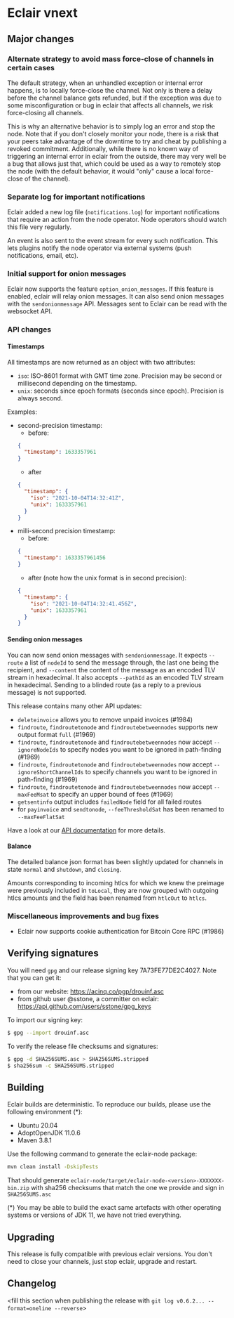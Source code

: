 # Eclair vnext

<insert here a high-level description of the release>

## Major changes

### Alternate strategy to avoid mass force-close of channels in certain cases

The default strategy, when an unhandled exception or internal error happens, is to locally force-close the channel. Not only is there a delay before the channel balance gets refunded, but if the exception was due to some misconfiguration or bug in eclair that affects all channels, we risk force-closing all channels.

This is why an alternative behavior is to simply log an error and stop the node. Note that if you don't closely monitor your node, there is a risk that your peers take advantage of the downtime to try and cheat by publishing a revoked commitment. Additionally, while there is no known way of triggering an internal error in eclair from the outside, there may very well be a bug that allows just that, which could be used as a way to remotely stop the node (with the default behavior, it would "only" cause a local force-close of the channel).

### Separate log for important notifications

Eclair added a new log file (`notifications.log`) for important notifications that require an action from the node operator.
Node operators should watch this file very regularly.

An event is also sent to the event stream for every such notification.
This lets plugins notify the node operator via external systems (push notifications, email, etc).

### Initial support for onion messages

Eclair now supports the feature `option_onion_messages`. If this feature is enabled, eclair will relay onion messages.
It can also send onion messages with the `sendonionmessage` API.
Messages sent to Eclair can be read with the websocket API.

### API changes

#### Timestamps

All timestamps are now returned as an object with two attributes:
- `iso`: ISO-8601 format with GMT time zone. Precision may be second or millisecond depending on the timestamp.
- `unix`: seconds since epoch formats (seconds since epoch). Precision is always second.

Examples:
- second-precision timestamp:
  - before:
  ```json
  {
    "timestamp": 1633357961
  }
  ```
  - after
  ```json
  {
    "timestamp": {
      "iso": "2021-10-04T14:32:41Z",
      "unix": 1633357961
    }
  }
  ```
- milli-second precision timestamp:
  - before:
  ```json
  {
    "timestamp": 1633357961456
  }
  ```
  - after (note how the unix format is in second precision):
  ```json
  {
    "timestamp": {
      "iso": "2021-10-04T14:32:41.456Z",
      "unix": 1633357961
    }
  }
  ```
  
#### Sending onion messages

You can now send onion messages with `sendonionmessage`.
It expects `--route` a list of `nodeId` to send the message through, the last one being the recipient, and `--content` the content of the message as an encoded TLV stream in hexadecimal.
It also accepts `--pathId` as an encoded TLV stream in hexadecimal.
Sending to a blinded route (as a reply to a previous message) is not supported.


This release contains many other API updates:

- `deleteinvoice` allows you to remove unpaid invoices (#1984)
- `findroute`, `findroutetonode` and `findroutebetweennodes` supports new output format `full` (#1969)
- `findroute`, `findroutetonode` and `findroutebetweennodes` now accept `--ignoreNodeIds` to specify nodes you want to be ignored in path-finding (#1969)
- `findroute`, `findroutetonode` and `findroutebetweennodes` now accept `--ignoreShortChannelIds` to specify channels you want to be ignored in path-finding (#1969)
- `findroute`, `findroutetonode` and `findroutebetweennodes` now accept `--maxFeeMsat` to specify an upper bound of fees (#1969)
- `getsentinfo` output includes `failedNode` field for all failed routes
- for `payinvoice` and `sendtonode`, `--feeThresholdSat` has been renamed to `--maxFeeFlatSat`

Have a look at our [API documentation](https://acinq.github.io/eclair) for more details.

#### Balance

The detailed balance json format has been slightly updated for channels in state `normal` and `shutdown`, and `closing`.

Amounts corresponding to incoming htlcs for which we knew the preimage were previously included in `toLocal`, they are
now grouped with outgoing htlcs amounts and the field has been renamed from `htlcOut` to `htlcs`.

### Miscellaneous improvements and bug fixes

- Eclair now supports cookie authentication for Bitcoin Core RPC (#1986)

## Verifying signatures

You will need `gpg` and our release signing key 7A73FE77DE2C4027. Note that you can get it:

- from our website: https://acinq.co/pgp/drouinf.asc
- from github user @sstone, a committer on eclair: https://api.github.com/users/sstone/gpg_keys

To import our signing key:

```sh
$ gpg --import drouinf.asc
```

To verify the release file checksums and signatures:

```sh
$ gpg -d SHA256SUMS.asc > SHA256SUMS.stripped
$ sha256sum -c SHA256SUMS.stripped
```

## Building

Eclair builds are deterministic. To reproduce our builds, please use the following environment (*):

- Ubuntu 20.04
- AdoptOpenJDK 11.0.6
- Maven 3.8.1

Use the following command to generate the eclair-node package:

```sh
mvn clean install -DskipTests
```

That should generate `eclair-node/target/eclair-node-<version>-XXXXXXX-bin.zip` with sha256 checksums that match the one we provide and sign in `SHA256SUMS.asc`

(*) You may be able to build the exact same artefacts with other operating systems or versions of JDK 11, we have not tried everything.

## Upgrading

This release is fully compatible with previous eclair versions. You don't need to close your channels, just stop eclair, upgrade and restart.

## Changelog

<fill this section when publishing the release with `git log v0.6.2... --format=oneline --reverse`>
